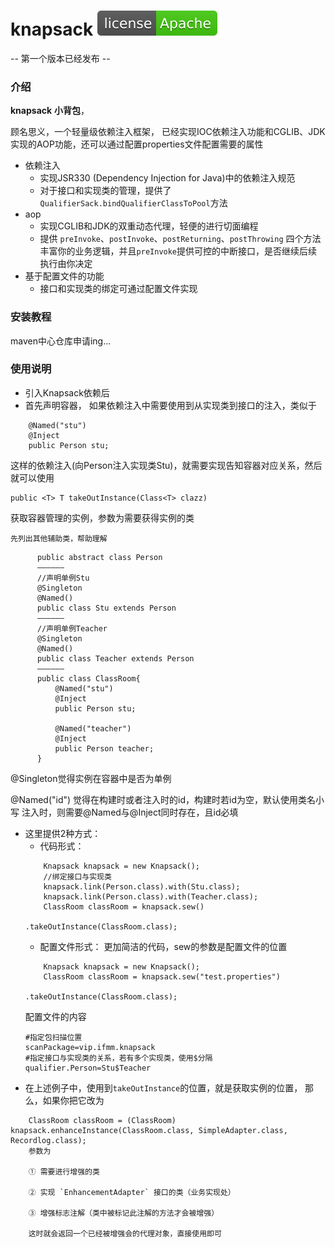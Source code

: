 # knapsack [![License](./license.svg)](https://www.apache.org/licenses/LICENSE-2.0.html)
-- 第一个版本已经发布 --
### 介绍
**knapsack** **小背包**，

顾名思义，一个轻量级依赖注入框架，
已经实现IOC依赖注入功能和CGLIB、JDK实现的AOP功能，还可以通过配置properties文件配置需要的属性
- 依赖注入
    - 实现JSR330 (Dependency Injection for Java)中的依赖注入规范
    - 对于接口和实现类的管理，提供了`QualifierSack.bindQualifierClassToPool`方法
- aop
    - 实现CGLIB和JDK的双重动态代理，轻便的进行切面编程
    - 提供 `preInvoke`、`postInvoke`、`postReturning`、`postThrowing`
    四个方法丰富你的业务逻辑，并且`preInvoke`提供可控的中断接口，是否继续后续执行由你决定
- 基于配置文件的功能 
    - 接口和实现类的绑定可通过配置文件实现


### 安装教程
maven中心仓库申请ing...

### 使用说明

- 引入Knapsack依赖后
- 首先声明容器， 如果依赖注入中需要使用到从实现类到接口的注入，类似于
```
    @Named("stu")
    @Inject
    public Person stu;
```

 这样的依赖注入(向Person注入实现类Stu)，就需要实现告知容器对应关系，然后就可以使用
 ```
 public <T> T takeOutInstance(Class<T> clazz)
 ```
 获取容器管理的实例，参数为需要获得实例的类
    
    先列出其他辅助类，帮助理解
   ```
         public abstract class Person
         ——————
         //声明单例Stu
         @Singleton
         @Named()
         public class Stu extends Person
         ——————
         //声明单例Teacher
         @Singleton
         @Named()
         public class Teacher extends Person
         ——————
         public class ClassRoom{
             @Named("stu")
             @Inject
             public Person stu;
         
             @Named("teacher")
             @Inject
             public Person teacher;
         }
   ```
   @Singleton觉得实例在容器中是否为单例
   
   @Named("id") 觉得在构建时或者注入时的id，构建时若id为空，默认使用类名小写
   注入时，则需要@Named与@Inject同时存在，且id必填
   
 - 这里提供2种方式：
    - 代码形式：
     ``` 
         Knapsack knapsack = new Knapsack();
         //绑定接口与实现类
         knapsack.link(Person.class).with(Stu.class);
         knapsack.link(Person.class).with(Teacher.class);
         ClassRoom classRoom = knapsack.sew()
                                       .takeOutInstance(ClassRoom.class); 
     ```
    - 配置文件形式：
     更加简洁的代码，sew的参数是配置文件的位置
     ```
         Knapsack knapsack = new Knapsack();
         ClassRoom classRoom = knapsack.sew("test.properties")
                                       .takeOutInstance(ClassRoom.class);
     ```
     配置文件的内容
     ```
     #指定包扫描位置
     scanPackage=vip.ifmm.knapsack
     #指定接口与实现类的关系，若有多个实现类，使用$分隔
     qualifier.Person=Stu$Teacher
     ```
- 在上述例子中，使用到`takeOutInstance`的位置，就是获取实例的位置，
那么，如果你把它改为
```
    ClassRoom classRoom = (ClassRoom) knapsack.enhanceInstance(ClassRoom.class, SimpleAdapter.class, Recordlog.class);
    参数为
    
    ① 需要进行增强的类
    
    ② 实现 `EnhancementAdapter` 接口的类（业务实现处）
    
    ③ 增强标志注解（类中被标记此注解的方法才会被增强）
    
    这时就会返回一个已经被增强会的代理对象，直接使用即可
```



